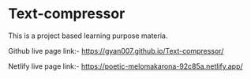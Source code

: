 # Text-compressor
This is a project based learning purpose materia.

Github live page link:-
https://gyan007.github.io/Text-compressor/

Netlify live page link:-
https://poetic-melomakarona-92c85a.netlify.app/
